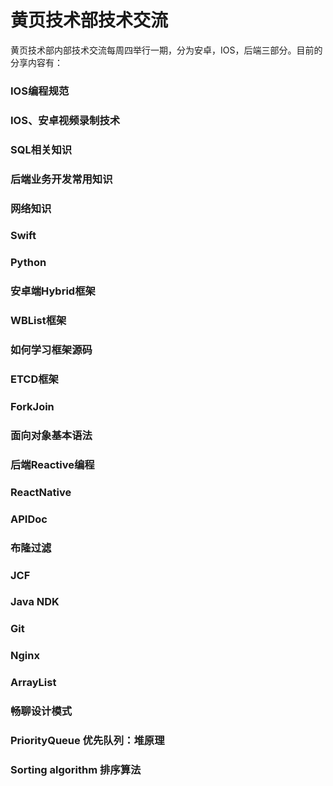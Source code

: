 # 黄页技术部技术交流

黄页技术部内部技术交流每周四举行一期，分为安卓，IOS，后端三部分。目前的分享内容有：

### IOS编程规范

### IOS、安卓视频录制技术

### SQL相关知识

### 后端业务开发常用知识

### 网络知识

### Swift

### Python

### 安卓端Hybrid框架

### WBList框架

### 如何学习框架源码

### ETCD框架

### ForkJoin

### 面向对象基本语法

### 后端Reactive编程

### ReactNative

### APIDoc

### 布隆过滤

### JCF

### Java NDK

### Git

### Nginx

### ArrayList

### 畅聊设计模式

### PriorityQueue 优先队列：堆原理

### Sorting algorithm 排序算法
